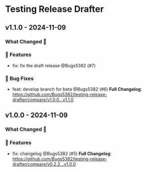 # Testing Release Drafter

## v1.1.0 - 2024-11-09

### What Changed 👀

### 🚀 Features

- fix: fix the draft release @Bugs5382 (#7)

### 🐛 Bug Fixes

- feat: develop branch for beta @Bugs5382 (#6)
  **Full Changelog**: https://github.com/Bugs5382/testing-release-drafter/compare/v1.0.0...v1.1.0

## v1.0.0 - 2024-11-09

### What Changed 👀

### 🚀 Features

- fix: changelog @Bugs5382 (#5)
  **Full Changelog**: https://github.com/Bugs5382/testing-release-drafter/compare/v0.2.2...v1.0.0
